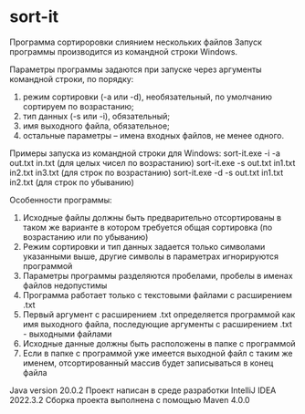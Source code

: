 # sort-it
Программа сортироровки слиянием нескольких файлов
Запуск программы производится из командной строки Windows.

Параметры программы задаются при запуске через аргументы командной строки, по порядку:
1. режим сортировки (-a или -d), необязательный, по умолчанию сортируем по возрастанию;
2. тип данных (-s или -i), обязательный;
3. имя выходного файла, обязательное;
4. остальные параметры – имена входных файлов, не менее одного.

Примеры запуска из командной строки для Windows:
sort-it.exe -i -a out.txt in.txt (для целых чисел по возрастанию)
sort-it.exe -s out.txt in1.txt in2.txt in3.txt (для строк по возрастанию)
sort-it.exe -d -s out.txt in1.txt in2.txt (для строк по убыванию)

Особенности программы:
1. Исходные файлы должны быть предварительно отсортированы в таком же варианте в котором требуется общая сортировка (по возрастанию или по убыванию)
2. Режим сортировки и тип данных задается только символами указанными выше, другие символы в параметрах игнорируются программой
3. Параметры программы разделяются пробелами, пробелы в именах файлов недопустимы
4. Программа работает только с текстовыми файлами с расширением .txt
5. Первый аргумент с расширением .txt определяется программой как имя выходного файла, последующие аргументы с расширением .txt - выходными файлами
6. Исходные данные должны быть расположены в папке с программой
7. Если в папке с программой уже имеется выходной файл с таким же именем, отсортированный массив будет записываться в конец файла

Java version 20.0.2
Проект написан в среде разработки IntelliJ IDEA 2022.3.2
Сборка проекта выполнена с помощью Maven 4.0.0
